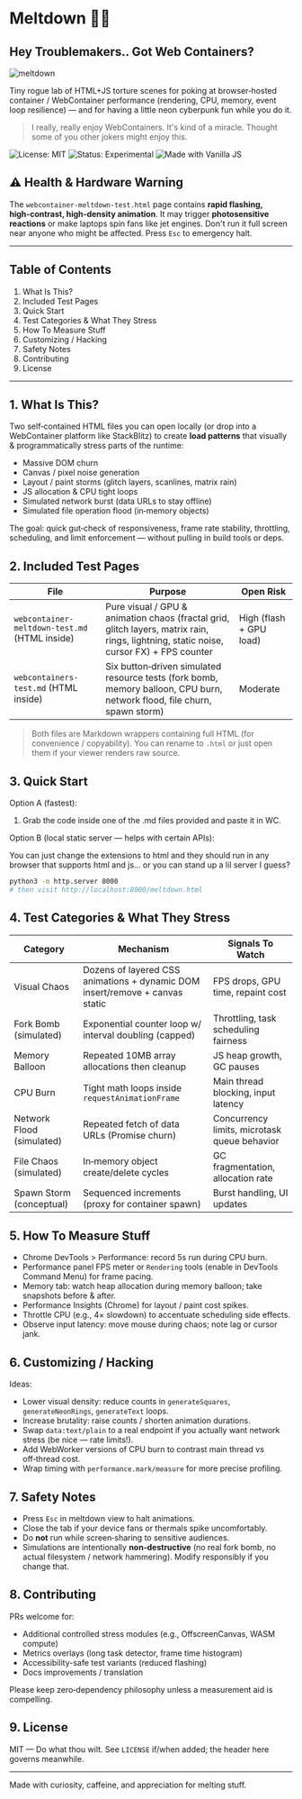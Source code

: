 # Meltdown 🧪🔥
## Hey Troublemakers.. Got Web Containers? 

![meltdown](md.gif)

Tiny rogue lab of HTML+JS torture scenes for poking at browser‑hosted container / WebContainer performance (rendering, CPU, memory, event loop resilience) — and for having a little neon cyberpunk fun while you do it.

> I really, really enjoy WebContainers. It's kind of a miracle. Thought some of you other jokers might enjoy this.

![License: MIT](https://img.shields.io/badge/License-MIT-blue.svg) ![Status: Experimental](https://img.shields.io/badge/Status-EXPERIMENTAL-orange) ![Made with Vanilla JS](https://img.shields.io/badge/Stack-Vanilla_JS-00cc88)

## ⚠️ Health & Hardware Warning
The `webcontainer-meltdown-test.html` page contains **rapid flashing, high‑contrast, high‑density animation**. It may trigger **photosensitive reactions** or make laptops spin fans like jet engines. Don't run it full screen near anyone who might be affected. Press `Esc` to emergency halt.

---

## Table of Contents
1. What Is This?
2. Included Test Pages
3. Quick Start
4. Test Categories & What They Stress
5. How To Measure Stuff
6. Customizing / Hacking
7. Safety Notes
8. Contributing
9. License

---

## 1. What Is This?
Two self‑contained HTML files you can open locally (or drop into a WebContainer platform like StackBlitz) to create **load patterns** that visually & programmatically stress parts of the runtime:

- Massive DOM churn
- Canvas / pixel noise generation
- Layout / paint storms (glitch layers, scanlines, matrix rain)
- JS allocation & CPU tight loops
- Simulated network burst (data URLs to stay offline)
- Simulated file operation flood (in‑memory objects)

The goal: quick gut‑check of responsiveness, frame rate stability, throttling, scheduling, and limit enforcement — without pulling in build tools or deps.

## 2. Included Test Pages

| File | Purpose | Open Risk |
|------|---------|-----------|
| `webcontainer-meltdown-test.md` (HTML inside) | Pure visual / GPU & animation chaos (fractal grid, glitch layers, matrix rain, rings, lightning, static noise, cursor FX) + FPS counter | High (flash + GPU load) |
| `webcontainers-test.md` (HTML inside) | Six button‑driven simulated resource tests (fork bomb, memory balloon, CPU burn, network flood, file churn, spawn storm) | Moderate |

> Both files are Markdown wrappers containing full HTML (for convenience / copyability). You can rename to `.html` or just open them if your viewer renders raw source.

## 3. Quick Start

Option A (fastest):
1. Grab the code inside one of the .md files provided and paste it in WC. 

Option B (local static server — helps with certain APIs):

You can just change the extensions to html and they should run in any browser that supports html and js... or you can stand up a lil server I guess? 

```bash
python3 -m http.server 8000
# then visit http://localhost:8000/meltdown.html
```

## 4. Test Categories & What They Stress

| Category | Mechanism | Signals To Watch |
|----------|-----------|------------------|
| Visual Chaos | Dozens of layered CSS animations + dynamic DOM insert/remove + canvas static | FPS drops, GPU time, repaint cost |
| Fork Bomb (simulated) | Exponential counter loop w/ interval doubling (capped) | Throttling, task scheduling fairness |
| Memory Balloon | Repeated 10MB array allocations then cleanup | JS heap growth, GC pauses |
| CPU Burn | Tight math loops inside `requestAnimationFrame` | Main thread blocking, input latency |
| Network Flood (simulated) | Repeated fetch of data URLs (Promise churn) | Concurrency limits, microtask queue behavior |
| File Chaos (simulated) | In‑memory object create/delete cycles | GC fragmentation, allocation rate |
| Spawn Storm (conceptual) | Sequenced increments (proxy for container spawn) | Burst handling, UI updates |

## 5. How To Measure Stuff

- Chrome DevTools > Performance: record 5s run during CPU burn.
- Performance panel FPS meter or `Rendering` tools (enable in DevTools Command Menu) for frame pacing.
- Memory tab: watch heap allocation during memory balloon; take snapshots before & after.
- Performance Insights (Chrome) for layout / paint cost spikes.
- Throttle CPU (e.g., 4× slowdown) to accentuate scheduling side effects.
- Observe input latency: move mouse during chaos; note lag or cursor jank.

## 6. Customizing / Hacking

Ideas:
- Lower visual density: reduce counts in `generateSquares`, `generateNeonRings`, `generateText` loops.
- Increase brutality: raise counts / shorten animation durations.
- Swap `data:text/plain` to a real endpoint if you actually want network stress (be nice — rate limits!).
- Add WebWorker versions of CPU burn to contrast main thread vs off‑thread cost.
- Wrap timing with `performance.mark/measure` for more precise profiling.

## 7. Safety Notes

- Press `Esc` in meltdown view to halt animations.
- Close the tab if your device fans or thermals spike uncomfortably.
- Do **not** run while screen‑sharing to sensitive audiences.
- Simulations are intentionally **non‑destructive** (no real fork bomb, no actual filesystem / network hammering). Modify responsibly if you change that.

## 8. Contributing

PRs welcome for:
- Additional controlled stress modules (e.g., OffscreenCanvas, WASM compute)
- Metrics overlays (long task detector, frame time histogram)
- Accessibility-safe test variants (reduced flashing)
- Docs improvements / translation

Please keep zero‑dependency philosophy unless a measurement aid is compelling.

## 9. License

MIT — Do what thou wilt. See `LICENSE` if/when added; the header here governs meanwhile.

---

Made with curiosity, caffeine, and appreciation for melting stuff. 
